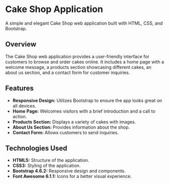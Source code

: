 # Cake Shop Application

A simple and elegant Cake Shop web application built with HTML, CSS, and Bootstrap.

## Overview

The Cake Shop web application provides a user-friendly interface for customers to browse and order cakes online. It includes a home page with a welcome message, a products section showcasing different cakes, an about us section, and a contact form for customer inquiries.

## Features

- **Responsive Design:** Utilizes Bootstrap to ensure the app looks great on all devices.
- **Home Page:** Welcomes visitors with a brief introduction and a call to action.
- **Products Section:** Displays a variety of cakes with images.
- **About Us Section:** Provides information about the shop.
- **Contact Form:** Allows customers to send inquiries.

## Technologies Used

- **HTML5:** Structure of the application.
- **CSS3:** Styling of the application.
- **Bootstrap 4.6.2:** Responsive design and components.
- **Font Awesome 6.1.1:** Icons for a better visual experience.
